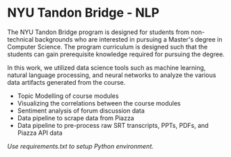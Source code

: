 # NYU Tandon Bridge - NLP

The NYU Tandon Bridge program is designed for students from non-technical backgrounds who are interested in pursuing a Master's degree in Computer Science. The program curriculum is designed such that the students can gain prerequisite knowledge required for pursuing the degree.

In this work, we utilized data science tools such as machine learning, natural language processing, and neural networks to analyze the various data artifacts generated from the course. 

- Topic Modelling of course modules
- Visualizing the correlations between the course modules
- Sentiment analysis of forum discussion data
- Data pipeline to scrape data from Piazza
- Data pipeline to pre-process raw SRT transcripts, PPTs, PDFs, and Piazza API data

*Use requirements.txt to setup Python environment.*